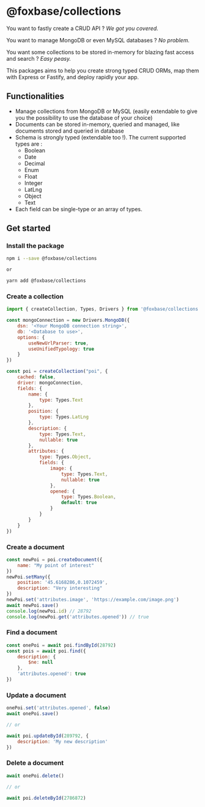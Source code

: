 # @foxbase/collections

You want to fastly create a CRUD API ? *We got you covered.*

You want to manage MongoDB or even MySQL databases ? *No problem.*

You want some collections to be stored in-memory for blazing fast access and search ? *Easy peasy.*

This packages aims to help you create strong typed CRUD ORMs, map them with Express or Fastify, and deploy rapidly your app.

## Functionalities

- Manage collections from MongoDB or MySQL (easily extendable to give you the possibility to use the database of your choice)
- Documents can be stored in-memory, queried and managed, like documents stored and queried in database
- Schema is strongly typed (extendable too !). The current supported types are : 
    - Boolean
    - Date
    - Decimal
    - Enum
    - Float
    - Integer
    - LatLng
    - Object
    - Text
- Each field can be single-type or an array of types.

## Get started

### Install the package

```bash
npm i --save @foxbase/collections

or

yarn add @foxbase/collections
```

### Create a collection
```javascript
import { createCollection, Types, Drivers } from '@foxbase/collections'

const mongoConnection = new Drivers.MongoDB({
    dsn: '<Your MongoDB connection string>',
    db: '<Database to use>',
    options: {
        useNewUrlParser: true,
        useUnifiedTypology: true
    }
})

const poi = createCollection("poi", {
    cached: false,
    driver: mongoConnection,
    fields: {
        name: {
            type: Types.Text
        },
        position: {
            type: Types.LatLng
        },
        description: {
            type: Types.Text,
            nullable: true
        },
        attributes: {
            type: Types.Object,
            fields: {
                image: {
                    type: Types.Text,
                    nullable: true
                },
                opened: {
                    type: Types.Boolean,
                    default: true
                }
            }
        }
    }
})
```

### Create a document

```javascript
const newPoi = poi.createDocument({
    name: "My point of interest"
})
newPoi.setMany({
    position: '45.6168286,0.1072459',
    description: "Very interesting"
})
newPoi.set('attributes.image', 'https://example.com/image.png')
await newPoi.save()
console.log(newPoi.id) // 28792
console.log(newPoi.get('attributes.opened')) // true
```
### Find a document

```javascript
const onePoi = await poi.findById(28792)
const pois = await poi.find({
    description: {
        $ne: null
    },
    'attributes.opened': true
})
```
### Update a document

```javascript
onePoi.set('attributes.opened', false)
await onePoi.save()

// or

await poi.updateById(289792, {
    description: 'My new description'
})
```
### Delete a document

```javascript
await onePoi.delete()

// or 

await poi.deleteById(2786872)
```